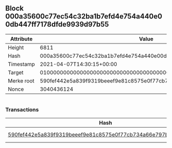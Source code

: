 ## Block 000a35600c77ec54c32ba1b7efd4e754a440e00db447ff7178dfde9939d97b55

Attribute | Value
--- | ---
Height | 6811
Hash | 000a35600c77ec54c32ba1b7efd4e754a440e00db447ff7178dfde9939d97b55
Timestamp | 2021-04-07T14:30:15+00:00
Target | 0100000000000000000000000000000000000000000000000000000000000000
Merke root | 590fef442e5a839f9319beeef9e81c8575e0f77cb734a66e797be7dcf9efc7e5
Nonce | 3040436124

```

```

### Transactions

Hash | Amount
--- | ---
[590fef442e5a839f9319beeef9e81c8575e0f77cb734a66e797be7dcf9efc7e5](590fef442e5a839f9319beeef9e81c8575e0f77cb734a66e797be7dcf9efc7e5.md) | 10.00000000 SKEPTI 
